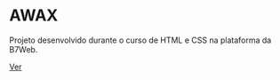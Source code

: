 # AWAX

Projeto desenvolvido durante o curso de HTML e CSS na plataforma da B7Web.

 <a href="https://aykosousa.github.io/AWAX/">Ver</a>
